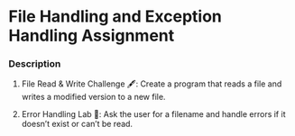 # File Handling and Exception Handling Assignment 


### Description 


1. File Read & Write Challenge 🖋️: Create a program that reads a file and writes a modified version to a new file. 

2. Error Handling Lab 🧪: Ask the user for a filename and handle errors if it doesn’t exist or can’t be read.